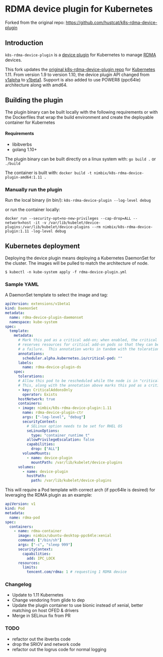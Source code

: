 # RDMA device plugin for Kubernetes 

Forked from the original repo: https://github.com/hustcat/k8s-rdma-device-plugin

## Introduction

`k8s-rdma-device-plugin` is a [device plugin](https://github.com/kubernetes/community/blob/master/contributors/design-proposals/resource-management/device-plugin.md) for Kubernetes to manage [RDMA](https://en.wikipedia.org/wiki/Remote_direct_memory_access) devices.

This fork updates the [original k8s-rdma-device-plugin repo](https://github.com/hustcat/k8s-rdma-device-plugin) for [Kubernetes](https://kubernetes.io/) 1.11. 
From version 1.9 to version 1.10, the device plugin API changed from [v1alpha](https://github.com/kubernetes/kubernetes/tree/master/pkg/kubelet/apis/deviceplugin/v1alpha) to [v1beta1](https://github.com/kubernetes/kubernetes/tree/master/pkg/kubelet/apis/deviceplugin/v1beta1).
Support is also added to use POWER8 (ppc64le) architecture along with amd64.





## Building the plugin 

The plugin binary can be built locally with the following requirements or with the Dockerfiles that wrap the build environment and create the deployable container for Kubernetes

#### Requirements

* libibverbs
* golang 1.10+

The plugin binary can be built directly on a linux system with: `go build .` or `./build`

The container is built with: `docker build -t nimbix/k8s-rdma-device-plugin-amd64:1.11 .`

### Manually run the plugin

Run the local binary (in bin/): `k8s-rdma-device-plugin --log-level debug`

or run the container locally:

`docker run --security-opt=no-new-privileges --cap-drop=ALL --network=host -it -v /var/lib/kubelet/device-plugins:/var/lib/kubelet/device-plugins --rm nimbix/k8s-rdma-device-plugin:1.11 -log-level debug`

## Kubernetes deployment

Deploying the device plugin means deploying a Kubernetes DaemonSet for the cluster. The images will be pulled to match the architecture of node.

```
$ kubectl -n kube-system apply -f rdma-device-plugin.yml
```

### Sample YAML

A DaemonSet template to select the image and tag:

```yaml
apiVersion: extensions/v1beta1
kind: DaemonSet
metadata:
  name: rdma-device-plugin-daemonset
  namespace: kube-system
spec:
  template:
    metadata:
      # Mark this pod as a critical add-on; when enabled, the critical add-on scheduler
      # reserves resources for critical add-on pods so that they can be rescheduled after
      # a failure.  This annotation works in tandem with the toleration below.
      annotations:
        scheduler.alpha.kubernetes.io/critical-pod: ""
      labels:
        name: rdma-device-plugin-ds
    spec:
      tolerations:
      # Allow this pod to be rescheduled while the node is in "critical add-ons only" mode.
      # This, along with the annotation above marks this pod as a critical add-on.
      - key: CriticalAddonsOnly
        operator: Exists
      hostNetwork: true
      containers:
      - image: nimbix/k8s-rdma-device-plugin:1.11
        name: rdma-device-plugin-ctr
        args: ["-log-level", "debug"]
        securityContext:
          # SELinux option needs to be set for RHEL OS
          seLinuxOptions:
            type: "container_runtime_t"
          allowPrivilegeEscalation: false
          capabilities:
            drop: ["ALL"]
        volumeMounts:
          - name: device-plugin
            mountPath: /var/lib/kubelet/device-plugins
      volumes:
        - name: device-plugin
          hostPath:
            path: /var/lib/kubelet/device-plugins
```

This will require a Pod template with correct arch (if ppc64le is desired) for leveraging the RDMA plugin as an example:

```yaml
apiVersion: v1
kind: Pod
metadata:
  name: rdma-pod
spec:
  containers:
    - name: rdma-container
      image: nimbix/ubuntu-desktop-ppc64le:xenial
      command: ["/bin/sh"]
      args: ["-c", "sleep 999"]
      securityContext:
        capabilities:
          add: IPC_LOCK
      resources:
        limits:
          tencent.com/rdma: 1 # requesting 1 RDMA device
```

### Changelog

* Update to 1.11 Kubernetes
* Change vendoring from glide to dep
* Update the plugin container to use bionic instead of xenial, better matching on host OFED & drivers
* Merge in SELinux fix from PR

### TODO

* refactor out the ibverbs code
* drop the SRIOV and network code
* refactor out the logrus code for normal logging